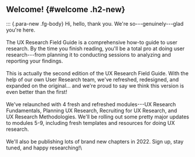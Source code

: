 Welcome! {#welcome .h2-new}
--------

::: {.para-new .fg-body}
Hi, hello, thank you. We're so---genuinely---glad you're here. \
\
The UX Research Field Guide is a comprehensive how-to guide to user
research. By the time you finish reading, you'll be a total pro at doing
user research---from planning it to conducting sessions to analyzing and
reporting your findings. \
\
This is actually the second edition of the UX Research Field Guide. With
the help of our own User Research team, we've refreshed, redesigned, and
expanded on the original... and we're proud to say we think this version
is even better than the first!\
‍\
We\'ve relaunched with 4 fresh and refreshed modules---UX Research
Fundamentals, Planning UX Research, Recruiting for UX Research, and
UX Research Methodologies. We'll be rolling out some pretty major
updates to modules 5-9, including fresh templates and resources for
doing UX research.\
\
We'll also be publishing lots of brand new chapters in 2022. Sign up,
stay tuned, and happy researching!\
